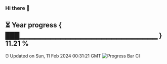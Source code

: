 ### Hi there 👋
⏳ Year progress { ███▁▁▁▁▁▁▁▁▁▁▁▁▁▁▁▁▁▁▁▁▁▁▁▁▁▁▁ } 11.21 %
---
⏰ Updated on Sun, 11 Feb 2024 00:31:21 GMT
![Progress Bar CI](https://github.com/Moyi321/Moyi321/workflows/Progress%20Bar%20CI/badge.svg)
